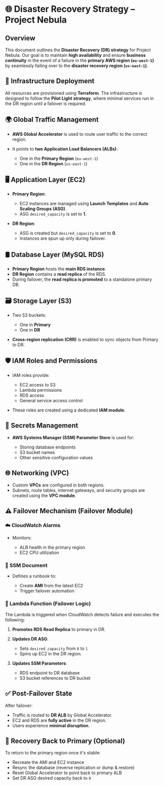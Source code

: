 # 🌐 Disaster Recovery Strategy – Project Nebula

## Overview

This document outlines the **Disaster Recovery (DR) strategy** for Project Nebula. Our goal is to maintain **high availability** and ensure **business continuity** in the event of a failure in the **primary AWS region (`eu-west-1`)** by seamlessly failing over to the **disaster recovery region (`us-east-1`)**.


## 🔧 Infrastructure Deployment

All resources are provisioned using **Terraform**. The infrastructure is designed to follow the **Pilot Light strategy**, where minimal services run in the DR region until a failover is required.


## 🌍 Global Traffic Management

* **AWS Global Accelerator** is used to route user traffic to the correct region.
* It points to **two Application Load Balancers (ALBs)**:

  * One in the **Primary Region** (`eu-west-1`)
  * One in the **DR Region** (`us-east-1`)


## 🖥️ Application Layer (EC2)

* **Primary Region**:

  * EC2 instances are managed using **Launch Templates** and **Auto Scaling Groups (ASG)**.
  * ASG `desired_capacity` is set to **1**.
* **DR Region**:

  * ASG is created but `desired_capacity` is set to **0**.
  * Instances are spun up only during failover.


## 🛢️ Database Layer (MySQL RDS)

* **Primary Region** hosts the **main RDS instance**.
* **DR Region** contains a **read replica** of the RDS.
* During failover, the **read replica is promoted** to a standalone primary DB.


## 🗃️ Storage Layer (S3)

* Two S3 buckets:

  * One in **Primary**
  * One in **DR**
* **Cross-region replication (CRR)** is enabled to sync objects from Primary to DR.


## 🛡️ IAM Roles and Permissions

* IAM roles provide:

  * EC2 access to S3
  * Lambda permissions
  * RDS access
  * General service access control
* These roles are created using a dedicated **IAM module**.


## 🔐 Secrets Management

* **AWS Systems Manager (SSM) Parameter Store** is used for:

  * Storing database endpoints
  * S3 bucket names
  * Other sensitive configuration values


## 🌐 Networking (VPC)

* Custom **VPCs** are configured in both regions.
* Subnets, route tables, internet gateways, and security groups are created using the **VPC module**.


## ⚠️ Failover Mechanism (Failover Module)

### ☁️ CloudWatch Alarms

* Monitors:

  * ALB health in the primary region
  * EC2 CPU utilization

### 📝 SSM Document

* Defines a runbook to:

  * Create **AMI** from the latest EC2
  * Trigger failover automation

### 🧠 Lambda Function (Failover Logic)

The Lambda is triggered when CloudWatch detects failure and executes the following:

1. **Promotes RDS Read Replica** to primary in DR.
2. **Updates DR ASG**:

   * Sets `desired_capacity` from `0` to `1`
   * Spins up EC2 in the DR region.
3. **Updates SSM Parameters**:

   * RDS endpoint to DR database
   * S3 bucket references to DR bucket


## ✅ Post-Failover State

After failover:

* Traffic is routed to **DR ALB** by Global Accelerator.
* EC2 and RDS are **fully active** in the DR region.
* Users experience **minimal disruption**.


## 🔁 Recovery Back to Primary (Optional)

To return to the primary region once it's stable:

* Recreate the AMI and EC2 instance
* Resync the database (reverse replication or dump & restore)
* Reset Global Accelerator to point back to primary ALB
* Set DR ASG desired capacity back to `0`


